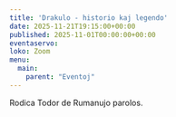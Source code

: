 ```yaml
---
title: 'Drakulo - historio kaj legendo'
date: 2025-11-21T19:15:00+00:00
published: 2025-11-01T00:00:00+00:00
eventaservo: 
loko: Zoom
menu:
  main:
    parent: "Eventoj"
---
```

 
Rodica Todor de Rumanujo parolos.
